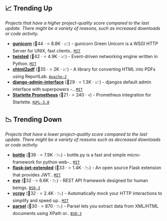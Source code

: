 ## 📈 Trending Up

_Projects that have a higher project-quality score compared to the last update. There might be a variety of reasons, such as increased downloads or code activity._

- <b><a href="https://github.com/benoitc/gunicorn">gunicorn</a></b> (🥇44 ·  ⭐ 8.8K · 📈) - gunicorn Green Unicorn is a WSGI HTTP Server for UNIX, fast clients.. <code><a href="http://bit.ly/34MBwT8">MIT</a></code>
- <b><a href="https://github.com/twisted/twisted">twisted</a></b> (🥇42 ·  ⭐ 4.9K · 📈) - Event-driven networking engine written in Python. <code><a href="http://bit.ly/34MBwT8">MIT</a></code>
- <b><a href="https://github.com/xhtml2pdf/xhtml2pdf">xhtml2pdf</a></b> (🥈35 ·  ⭐ 2K · 📈) - A library for converting HTML into PDFs using ReportLab. <code><a href="http://bit.ly/3nYMfla">Apache-2</a></code>
- <b><a href="https://github.com/fabiocaccamo/django-admin-interface">django-admin-interface</a></b> (🥈29 ·  ⭐ 1.3K · 📈) - djangos default admin interface with superpowers -.. <code><a href="http://bit.ly/34MBwT8">MIT</a></code> <code><img src="https://static.djangoproject.com/img/icon-touch.e4872c4da341.png" style="display:inline;" width="13" height="13"></code>
- <b><a href="https://github.com/perdy/starlette-prometheus">Starlette Prometheus</a></b> (🥉21 ·  ⭐ 240 · 💀) - Prometheus integration for Starlette. <code><a href="http://bit.ly/2M0xdwT">❗️GPL-3.0</a></code> <code><img src="https://fastapi.tiangolo.com/img/favicon.png" style="display:inline;" width="13" height="13"></code>

## 📉 Trending Down

_Projects that have a lower project-quality score compared to the last update. There might be a variety of reasons such as decreased downloads or code activity._

- <b><a href="https://github.com/bottlepy/bottle">bottle</a></b> (🥈36 ·  ⭐ 7.9K · 📉) - bottle.py is a fast and simple micro-framework for python web-.. <code><a href="http://bit.ly/34MBwT8">MIT</a></code>
- <b><a href="https://github.com/vimalloc/flask-jwt-extended">flask-jwt-extended</a></b> (🥈33 ·  ⭐ 1.4K · 📉) - An open source Flask extension that provides JWT.. <code><a href="http://bit.ly/34MBwT8">MIT</a></code> <code><img src="https://flask.palletsprojects.com/en/1.1.x/_static/flask-icon.png" style="display:inline;" width="13" height="13"></code>
- <b><a href="https://github.com/pyeve/eve">eve</a></b> (🥉32 ·  ⭐ 6.6K · 📉) - REST API framework designed for human beings. <code><a href="http://bit.ly/3aKzpTv">BSD-3</a></code>
- <b><a href="https://github.com/kevin1024/vcrpy">vcrpy</a></b> (🥈32 ·  ⭐ 2.4K · 📉) - Automatically mock your HTTP interactions to simplify and speed up.. <code><a href="http://bit.ly/34MBwT8">MIT</a></code>
- <b><a href="https://github.com/scrapy/parsel">parsel</a></b> (🥈30 ·  ⭐ 870 · 📉) - Parsel lets you extract data from XML/HTML documents using XPath or.. <code><a href="http://bit.ly/3aKzpTv">BSD-3</a></code>


